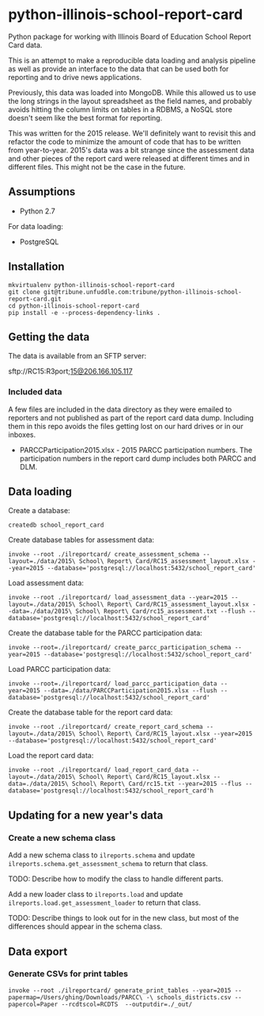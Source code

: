 python-illinois-school-report-card
==================================

Python package for working with Illinois Board of Education School Report Card data.

This is an attempt to make a reproducible data loading and analysis pipeline as well
as provide an interface to the data that can be used both for reporting and to
drive news applications.

Previously, this data was loaded into MongoDB.  While this allowed us to use the long strings in the layout spreadsheet as the field names, and probably avoids hitting the column limits on tables in a RDBMS, a NoSQL store doesn't seem like the best format for reporting.

This was written for the 2015 release.  We'll definitely want to revisit this and refactor the code to minimize the amount of code that has to be written from year-to-year. 2015's data was a bit strange since the assessment data and other pieces of the report card were released at different times and in different files.  This might not be the case in the future. 

Assumptions
-----------

* Python 2.7

For data loading:

* PostgreSQL

Installation
------------

    mkvirtualenv python-illinois-school-report-card
    git clone git@tribune.unfuddle.com:tribune/python-illinois-school-report-card.git
    cd python-illinois-school-report-card
    pip install -e --process-dependency-links .

Getting the data
----------------

The data is available from an SFTP server:

sftp://RC15:R3port;15@206.166.105.117

### Included data

A few files are included in the data directory as they were emailed to reporters and not published as part of the report card data dump.  Including them in this repo avoids the files getting lost on our hard drives or in our inboxes.

* PARCCParticipation2015.xlsx - 2015 PARCC participation numbers.  The participation numbers in the report card dump includes both PARCC and DLM.

Data loading
------------

Create a database:

    createdb school_report_card

Create database tables for assessment data:

    invoke --root ./ilreportcard/ create_assessment_schema --layout=./data/2015\ School\ Report\ Card/RC15_assessment_layout.xlsx --year=2015 --database='postgresql://localhost:5432/school_report_card'

Load assessment data:

    invoke --root ./ilreportcard/ load_assessment_data --year=2015 --layout=./data/2015\ School\ Report\ Card/RC15_assessment_layout.xlsx --data=./data/2015\ School\ Report\ Card/rc15_assessment.txt --flush --database='postgresql://localhost:5432/school_report_card'

Create the database table for the PARCC participation data:

    invoke --root=./ilreportcard/ create_parcc_participation_schema --year=2015 --database='postgresql://localhost:5432/school_report_card'

Load PARCC participation data:

    invoke --root=./ilreportcard/ load_parcc_participation_data --year=2015 --data=./data/PARCCParticipation2015.xlsx --flush --database='postgresql://localhost:5432/school_report_card'

Create the database table for the report card data:

    invoke --root ./ilreportcard/ create_report_card_schema --layout=./data/2015\ School\ Report\ Card/RC15_layout.xlsx --year=2015 --database='postgresql://localhost:5432/school_report_card'

Load the report card data:

    invoke --root ./ilreportcard/ load_report_card_data --layout=./data/2015\ School\ Report\ Card/RC15_layout.xlsx --data=./data/2015\ School\ Report\ Card/rc15.txt --year=2015 --flus --database='postgresql://localhost:5432/school_report_card'h
    


Updating for a new year's data
------------------------------

### Create a new schema class

Add a new schema class to `ilreports.schema` and update `ilreports.schema.get_assessment_schema` to return that class.

TODO: Describe how to modify the class to handle different parts.

Add a new loader class to `ilreports.load` and update `ilreports.load.get_assessment_loader` to return that class.

TODO: Describe things to look out for in the new class, but most of the differences should appear in the schema class.


Data export
-----------

### Generate CSVs for print tables

    invoke --root ./ilreportcard/ generate_print_tables --year=2015 --papermap=/Users/ghing/Downloads/PARCC\ -\ schools_districts.csv --papercol=Paper --rcdtscol=RCDTS  --outputdir=./_out/

